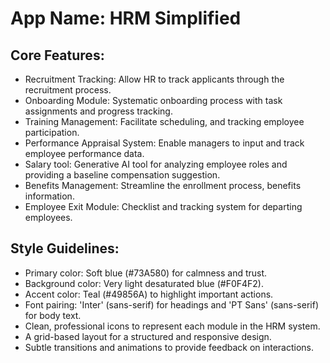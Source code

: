 # **App Name**: HRM Simplified

## Core Features:

- Recruitment Tracking: Allow HR to track applicants through the recruitment process.
- Onboarding Module: Systematic onboarding process with task assignments and progress tracking.
- Training Management: Facilitate scheduling, and tracking employee participation.
- Performance Appraisal System: Enable managers to input and track employee performance data.
- Salary tool: Generative AI tool for analyzing employee roles and providing a baseline compensation suggestion.
- Benefits Management: Streamline the enrollment process, benefits information.
- Employee Exit Module: Checklist and tracking system for departing employees.

## Style Guidelines:

- Primary color: Soft blue (#73A580) for calmness and trust.
- Background color: Very light desaturated blue (#F0F4F2).
- Accent color: Teal (#49856A) to highlight important actions.
- Font pairing: 'Inter' (sans-serif) for headings and 'PT Sans' (sans-serif) for body text.
- Clean, professional icons to represent each module in the HRM system.
- A grid-based layout for a structured and responsive design.
- Subtle transitions and animations to provide feedback on interactions.